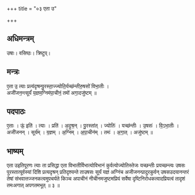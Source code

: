 +++
title = "०३ एता उ"

+++
## अधिमन्त्रम्
उषाः। वसिष्ठः। त्रिष्टुप्।

## मन्त्रः
ए॒ता उ॒ त्याः प्रत्य॑दृश्रन्पु॒रस्ता॒ज्ज्योति॒र्यच्छ॑न्तीरु॒षसो॑ विभा॒तीः ।  
अजी॑जन॒न्त्सूर्यं॑ य॒ज्ञम॒ग्निम॑पा॒चीनं॒ तमो॑ अगा॒दजु॑ष्टम् ॥

## पदपाठः
ए॒ताः । ऊं॒ इति॑ । त्याः । प्रति॑ । अ॒दृ॒श्र॒न् । पु॒रस्ता॑त् । ज्योतिः॑ । यच्छ॑न्तीः । उ॒षसः॑ । वि॒ऽभा॒तीः ।  
अजी॑जनन् । सूर्य॑म् । य॒ज्ञम् । अ॒ग्निम् । अ॒पा॒चीन॑म् । तमः॑ । अ॒गा॒त् । अजु॑ष्टम् ॥

## भाष्यम्
एता उइतिपूरणः त्याः ता प्रसिद्धा एता विभातीर्विभात्योविभानं कुर्वत्योज्योतिस्तेजः यच्छन्तीः प्रयच्छन्त्यः उषसः पुरस्तात्पूर्वस्यां दिशि प्रत्यदृश्रन् प्रतिदृश्यन्ते ताउषसः सूर्यं यज्ञं अग्निंच अजीजनन्प्रादुरकुर्वन् उषसउदयानन्तरं तेषां संभवात्तज्जनकत्वमुपचर्यते किञ्च अपाचीनं नीचीनमजुष्टमप्रियं सर्वेषा दृष्टिनिरोधकत्वादप्रियत्वं तादृशं तमःअगात् अपगतमभूत् ॥ ३ ॥